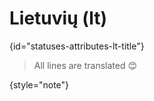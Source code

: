# Lietuvių (lt)
{id="statuses-attributes-lt-title"}



> All lines are translated 😊
>
{style="note"}

